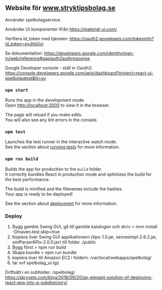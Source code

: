 ## Website för www.stryktipsbolag.se



Använder spelbolagservice.

Använder UI komponenter ifrån https://material-ui.com/.

Verifiera id_token med tjänsten:
https://oauth2.googleapis.com/tokeninfo?id_token=eyJhbGci

Se dokumentation: https://developers.google.com/identity/sign-in/web/reference#gapiauth2authresponse

Google Developer console - ställ in Oauth2:
https://console.developers.google.com/apis/dashboard?project=react-ui-spelbolagtest&hl=sv

### `npm start`

Runs the app in the development mode.<br />
Open [http://localhost:3000](http://localhost:3000) to view it in the browser.

The page will reload if you make edits.<br />
You will also see any lint errors in the console.

### `npm test`

Launches the test runner in the interactive watch mode.<br />
See the section about [running tests](https://facebook.github.io/create-react-app/docs/running-tests) for more information.

### `npm run build`

Builds the app for production to the `build` folder.<br />
It correctly bundles React in production mode and optimizes the build for the best performance.

The build is minified and the filenames include the hashes.<br />
Your app is ready to be deployed!

See the section about [deployment](https://facebook.github.io/create-react-app/docs/deployment) for more information.

### Deploy

1. Bygg gamble Swing GUI, gå till gamble katalogen och skriv > mvn install -Dmaven.test.skip=true
2. Kopiera över Swing GUI applikationern {tips-1.0.jar, xercesImpl-2.6.2.jar, xmlParserAPIs-2.0.0.jar} 
   till folder ./public
3. Bygg först > npm run build
4. Skapa bundle > npm run bundle
5. kopiera över till Amazon EC2 i foldern:  /var/local/webapps/spelbolag/
6. tar xvf spelbolag_ui.tgz

Driftsätt i en subfolder: /spelbolag/
https://skryvets.com/blog/2018/09/20/an-elegant-solution-of-deploying-react-app-into-a-subdirectory/

